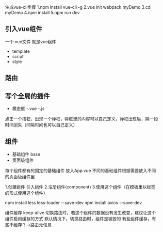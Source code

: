 生成vue-cli步骤
1.npm install vue-cli -g
2.vue init webpack myDemo
3.cd myDemo
4.npm install
5.npm run dev   

## 引入vue组件
一个.vue文件 就是vue组件
- template
- script
- style

## 路由

## 写个全局的插件
- 模态框
 -.vue
 -.js
 
 点击一个按钮，出现一个弹框，弹框里的内容可以自己定义，弹框出现后，隔一段时间消失（间隔时间也可以自己定义）
 
## 组件
 - 基础组件  base
 - 页面级组件 
 
 每个组件都有的固定的基础组件 放入App.vue
 不同的基础组件根据需要放入不同的页面级组件里
 
 1.创建组件  引入组件
 2.注册组件(component)
 3.使用这个组件（在模板里以标签的形式使用这个组件）
 
 
 npm install less less-loader --save-dev
 npm install axios --save-dev

组件缓存
keep-alive
切换路由时，若这个组件的数据没有发生改变，建议让这个组件启用缓存的方式
默认情况下，切换路由时，组件是销毁的
有些组件缓存，有些不缓存？->路由元信息
